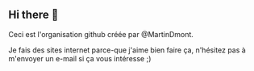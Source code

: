 ## Hi there 👋

Ceci est l'organisation github créée par @MartinDmont.


Je fais des sites internet parce-que j'aime bien faire ça, n'hésitez pas à m'envoyer un e-mail si ça vous intéresse ;)
